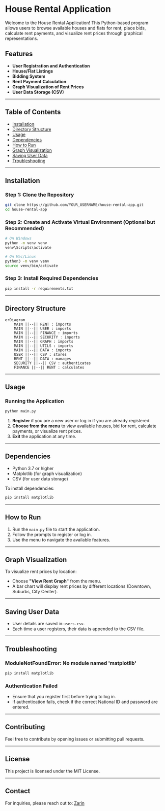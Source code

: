 # House Rental Application

Welcome to the House Rental Application! This Python-based program allows users to browse available houses and flats for rent, place bids, calculate rent payments, and visualize rent prices through graphical representations.

## Features
- **User Registration and Authentication**
- **House/Flat Listings**
- **Bidding System**
- **Rent Payment Calculation**
- **Graph Visualization of Rent Prices**
- **User Data Storage (CSV)**

---

## Table of Contents
- [Installation](#installation)
- [Directory Structure](#directory-structure)
- [Usage](#usage)
- [Dependencies](#dependencies)
- [How to Run](#how-to-run)
- [Graph Visualization](#graph-visualization)
- [Saving User Data](#saving-user-data)
- [Troubleshooting](#troubleshooting)

---

## Installation

### Step 1: Clone the Repository
```bash
git clone https://github.com/YOUR_USERNAME/house-rental-app.git
cd house-rental-app
```

### Step 2: Create and Activate Virtual Environment (Optional but Recommended)
```bash
# On Windows
python -m venv venv
venv\Scripts\activate

# On Mac/Linux
python3 -m venv venv
source venv/bin/activate
```

### Step 3: Install Required Dependencies
```bash
pip install -r requirements.txt
```

---

## Directory Structure
```mermaid
erDiagram
    MAIN ||--|| RENT : imports
    MAIN ||--|| USER : imports
    MAIN ||--|| FINANCE : imports
    MAIN ||--|| SECURITY : imports
    MAIN ||--|| GRAPH : imports
    MAIN ||--|| UTILS : imports
    MAIN ||--|| DATA : imports
    USER ||--|| CSV : stores
    RENT ||--|| DATA : manages
    SECURITY ||--|| CSV : authenticates
    FINANCE ||--|| RENT : calculates
```

---

## Usage

### Running the Application
```bash
python main.py
```

1. **Register** if you are a new user or log in if you are already registered.
2. **Choose from the menu** to view available houses, bid for rent, calculate payments, or visualize rent prices.
3. **Exit** the application at any time.

---

## Dependencies
- Python 3.7 or higher
- Matplotlib (for graph visualization)
- CSV (for user data storage)

To install dependencies:
```bash
pip install matplotlib
```

---

## How to Run

1. Run the `main.py` file to start the application.
2. Follow the prompts to register or log in.
3. Use the menu to navigate the available features.

---

## Graph Visualization

To visualize rent prices by location:

- Choose **"View Rent Graph"** from the menu.
- A bar chart will display rent prices by different locations (Downtown, Suburbs, City Center).

---

## Saving User Data

- User details are saved in `users.csv`.
- Each time a user registers, their data is appended to the CSV file.

---

## Troubleshooting

### ModuleNotFoundError: No module named 'matplotlib'
```bash
pip install matplotlib
```

### Authentication Failed
- Ensure that you register first before trying to log in.
- If authentication fails, check if the correct National ID and password are entered.

---

## Contributing
Feel free to contribute by opening issues or submitting pull requests.

---

## License
This project is licensed under the MIT License.

---

## Contact
For inquiries, please reach out to: [Zarin](ztasnimdia@gmail.com)
